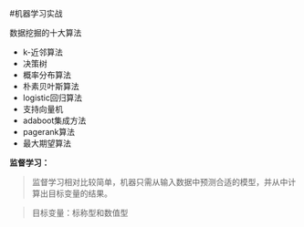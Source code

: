 #机器学习实战

数据挖掘的十大算法

- k-近邻算法
- 决策树
- 概率分布算法
- 朴素贝叶斯算法
- logistic回归算法
- 支持向量机
- adaboot集成方法
- pagerank算法
- 最大期望算法


**监督学习：**
> 监督学习相对比较简单，机器只需从输入数据中预测合适的模型，并从中计算出目标变量的结果。

>目标变量：标称型和数值型